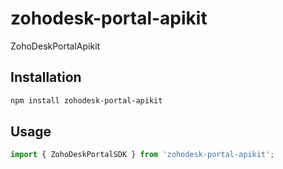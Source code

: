# zohodesk-portal-apikit

ZohoDeskPortalApikit

## Installation

```sh
npm install zohodesk-portal-apikit
```

## Usage


```js
import { ZohoDeskPortalSDK } from 'zohodesk-portal-apikit';
```